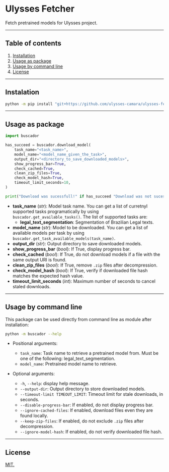 # Ulysses Fetcher
Fetch pretrained models for Ulysses project.

---

## Table of contents
1. [Installation](#installation)
2. [Usage as package](#usage-as-package)
3. [Usage by command line](#usage-by-command-line)
4. [License](#license)

---

## Instalation
```bash
python -m pip install "git+https://github.com/ulysses-camara/ulysses-fetcher"
```
---

## Usage as package

```python
import buscador

has_succeed = buscador.download_model(
    task_name="<task_name>",
    model_name="<model_name_given_the_task>",
    output_dir="<directory_to_save_downloaded_models>",
    show_progress_bar=True,
    check_cached=True,
    clean_zip_files=True,
    check_model_hash=True,
    timeout_limit_seconds=10,
)

print("Download was sucessfull!" if has_succeed "Download was not sucessfull.")
```

- **task_name** (*str*): Model task name. You can get a list of curretnyl supported tasks programatically by using `buscador.get_available_tasks()`. The list of supported tasks are:
  - **legal_text_segmentation**: Segmentation of Brazilian Legal texts.
- **model_name** (*str*): Model to be downloaded. You can get a list of available models per task by using `buscador.get_task_available_models(task_name)`.
- **output_dir** (*str*): Output directory to save downloaded models.
- **show_progress_bar** (*bool*): If True, display progress bar.
- **check_cached** (*bool*): If True, do not download models if a file with the same output URI is found.
- **clean_zip_files** (*bool*): If True, remove `.zip` files after decompression.
- **check_model_hash** (*bool*): If True, verify if downloaded file hash matches the expected hash value.
- **timeout_limit_seconds** (*int*): Maximum number of seconds to cancel staled downloads.

---

## Usage by command line
This package can be used directly from command line as module after installation:
```bash
python -m buscador --help
```
- Positional arguments:
  - `task_name`: Task name to retrieve a pretrained model from. Must be one of the following: legal_text_segmentation.
  - `model_name`: Pretrained model name to retrieve.

- Optional arguments:
  - `-h`, `--help`: display help message.
  - `--output-dir`: Output directory to store downloaded models.
  - `--timeout-limit TIMEOUT_LIMIT`: Timeout limit for stale downloads, in seconds.
  - `--disable-progress-bar`: If enabled, do not display progress bar.
  - `--ignore-cached-files`: If enabled, download files even they are found locally.
  - `--keep-zip-files`: If enabled, do not exclude `.zip` files after decompression.
  - `--ignore-model-hash`: If enabled, do not verify downloaded file hash.

---

## License
[MIT.](./LICENSE)
